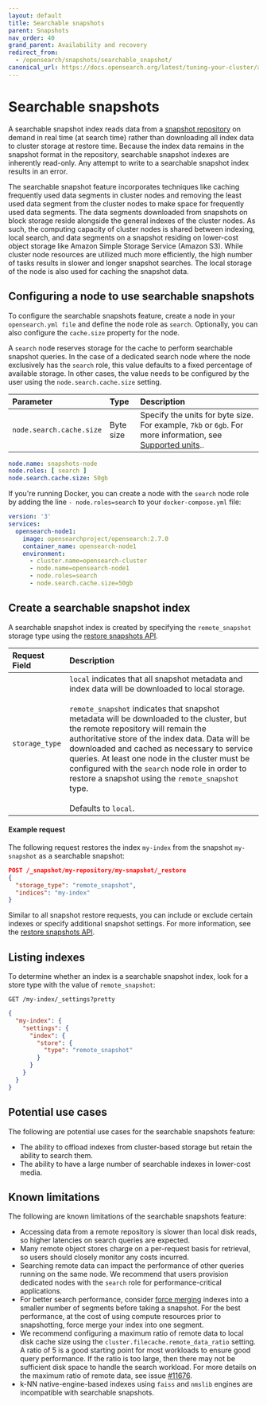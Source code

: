 ```yaml
---
layout: default
title: Searchable snapshots
parent: Snapshots
nav_order: 40
grand_parent: Availability and recovery
redirect_from: 
  - /opensearch/snapshots/searchable_snapshot/
canonical_url: https://docs.opensearch.org/latest/tuning-your-cluster/availability-and-recovery/snapshots/searchable_snapshot/
---
```


# Searchable snapshots

A searchable snapshot index reads data from a [snapshot repository]({{site.url}}{{site.baseurl}}/opensearch/snapshots/snapshot-restore/#register-repository) on demand in real time (at search time) rather than downloading all index data to cluster storage at restore time. Because the index data remains in the snapshot format in the repository, searchable snapshot indexes are inherently read-only. Any attempt to write to a searchable snapshot index results in an error.

The searchable snapshot feature incorporates techniques like caching frequently used data segments in cluster nodes and removing the least used data segment from the cluster nodes to make space for frequently used data segments. The data segments downloaded from snapshots on block storage reside alongside the general indexes of the cluster nodes. As such, the computing capacity of cluster nodes is shared between indexing, local search, and data segments on a snapshot residing on lower-cost object storage like Amazon Simple Storage Service (Amazon S3). While cluster node resources are utilized much more efficiently, the high number of tasks results in slower and longer snapshot searches. The local storage of the node is also used for caching the snapshot data.

## Configuring a node to use searchable snapshots

To configure the searchable snapshots feature, create a node in your `opensearch.yml file` and define the node role as `search`. Optionally, you can also configure the `cache.size` property for the node.

A `search` node reserves storage for the cache to perform searchable snapshot queries. In the case of a dedicated search node where the node exclusively has the `search` role, this value defaults to a fixed percentage of available storage. In other cases, the value needs to be configured by the user using the `node.search.cache.size` setting.

Parameter | Type | Description
:--- | :--- | :---
`node.search.cache.size` | Byte size | Specify the units for byte size. For example, `7kb` or `6gb`. For more information, see [Supported units]({{site.url}}{{site.baseurl}}/opensearch/units/)..


```yaml
node.name: snapshots-node
node.roles: [ search ]
node.search.cache.size: 50gb
```

If you're running Docker, you can create a node with the `search` node role by adding the line `- node.roles=search` to your `docker-compose.yml` file:

```yaml
version: '3'
services:
  opensearch-node1:
    image: opensearchproject/opensearch:2.7.0
    container_name: opensearch-node1
    environment:
      - cluster.name=opensearch-cluster
      - node.name=opensearch-node1
      - node.roles=search
      - node.search.cache.size=50gb
```



## Create a searchable snapshot index

A searchable snapshot index is created by specifying the `remote_snapshot` storage type using the [restore snapshots API]({{site.url}}{{site.baseurl}}/opensearch/snapshots/snapshot-restore/#restore-snapshots).

Request Field | Description
:--- | :---
`storage_type` | `local` indicates that all snapshot metadata and index data will be downloaded to local storage. <br /><br > `remote_snapshot` indicates that snapshot metadata will be downloaded to the cluster, but the remote repository will remain the authoritative store of the index data. Data will be downloaded and cached as necessary to service queries. At least one node in the cluster must be configured with the `search` node role in order to restore a snapshot using the `remote_snapshot` type. <br /><br > Defaults to `local`.

#### Example request

The following request restores the index `my-index` from the snapshot `my-snapshot` as a searchable snapshot:

````json
POST /_snapshot/my-repository/my-snapshot/_restore
{
  "storage_type": "remote_snapshot",
  "indices": "my-index"
}
````

Similar to all snapshot restore requests, you can include or exclude certain indexes or specify additional snapshot settings. For more information, see the [restore snapshots API]({{site.url}}{{site.baseurl}}/opensearch/snapshots/snapshot-restore/#restore-snapshots).


## Listing indexes

To determine whether an index is a searchable snapshot index, look for a store type with the value of `remote_snapshot`:

```
GET /my-index/_settings?pretty
```

```json
{
  "my-index": {
    "settings": {
      "index": {
        "store": {
          "type": "remote_snapshot"
        }
      }
    }
  }
}
```

## Potential use cases

The following are potential use cases for the searchable snapshots feature:

- The ability to offload indexes from cluster-based storage but retain the ability to search them.
- The ability to have a large number of searchable indexes in lower-cost media.

## Known limitations

The following are known limitations of the searchable snapshots feature:

- Accessing data from a remote repository is slower than local disk reads, so higher latencies on search queries are expected.
- Many remote object stores charge on a per-request basis for retrieval, so users should closely monitor any costs incurred.
- Searching remote data can impact the performance of other queries running on the same node. We recommend that users provision dedicated nodes with the `search` role for performance-critical applications.
- For better search performance, consider [force merging]({{site.url}}{{site.baseurl}}/api-reference/index-apis/force-merge/) indexes into a smaller number of segments before taking a snapshot. For the best performance, at the cost of using compute resources prior to snapshotting, force merge your index into one segment.
- We recommend configuring a maximum ratio of remote data to local disk cache size using the `cluster.filecache.remote_data_ratio` setting. A ratio of 5 is a good starting point for most workloads to ensure good query performance. If the ratio is too large, then there may not be sufficient disk space to handle the search workload. For more details on the maximum ratio of remote data, see issue [#11676](https://github.com/opensearch-project/OpenSearch/issues/11676).
- k-NN native-engine-based indexes using `faiss` and `nmslib` engines are incompatible with searchable snapshots.
